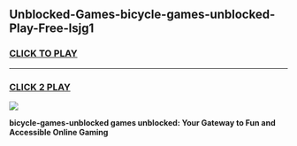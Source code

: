 
## Unblocked-Games-bicycle-games-unblocked-Play-Free-lsjg1
<h3>
<a href="https://premium76.site?title=bicycle-games-unblocked&ref=10A">CLICK TO PLAY</a></h3>
<hr>

<h3>
<a href="https://premium76.site?title=bicycle-games-unblocked&ref=10A">CLICK 2 PLAY</a>
  
</h3>

<a href="https://premium76.site?title=bicycle-games-unblocked&ref=10A"><img src="https://clearcache.store/games.png"></a>


**bicycle-games-unblocked games unblocked: Your Gateway to Fun and Accessible Online Gaming**
